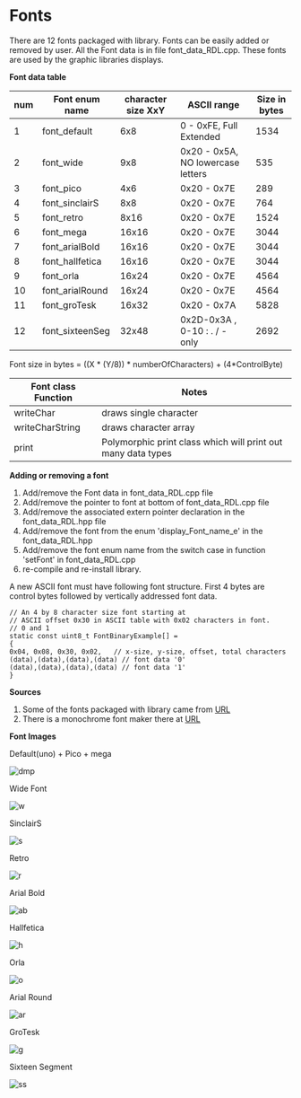 # Fonts

There are 12 fonts packaged with library. Fonts can be easily added or removed by user.
All the Font data is in file font_data_RDL.cpp. These fonts are used by the graphic libraries displays.

**Font data table** 

| num | Font enum name | character size XxY |  ASCII range | Size in bytes |
| ------ | ------ | ------ | ------ |  ------ | 
| 1 | font_default | 6x8 |  0 - 0xFE, Full Extended  | 1534 |
| 2 | font_wide | 9x8 | 0x20 - 0x5A, NO lowercase letters | 535 |
| 3 | font_pico | 4x6 | 0x20 - 0x7E  | 289 | 
| 4 | font_sinclairS  | 8x8 | 0x20 - 0x7E | 764 |
| 5 | font_retro | 8x16 | 0x20 - 0x7E | 1524 |
| 6 | font_mega | 16x16 | 0x20 - 0x7E | 3044 |
| 7 | font_arialBold  | 16x16 | 0x20 - 0x7E |  3044 |
| 8 | font_hallfetica | 16x16 | 0x20 - 0x7E | 3044 |
| 9 | font_orla | 16x24 | 0x20 - 0x7E | 4564 |
| 10 | font_arialRound| 16x24 | 0x20 - 0x7E | 4564 |
| 11 | font_groTesk | 16x32 | 0x20 - 0x7A |  5828 |
| 12 | font_sixteenSeg | 32x48 | 0x2D-0x3A , 0-10 : . / - only | 2692 |

Font size in bytes = ((X * (Y/8)) * numberOfCharacters) + (4*ControlByte)

| Font class Function | Notes |
| ------ | ------ | 
| writeChar| draws single character |
| writeCharString | draws character array |
| print | Polymorphic print class which will print out many data types |

**Adding or removing a font**

1. Add/remove the Font data in font_data_RDL.cpp file
2. Add/remove the pointer to font at bottom of font_data_RDL.cpp file
3. Add/remove the associated extern pointer declaration in the font_data_RDL.hpp file
4. Add/remove the font from the enum 'display_Font_name_e' in the font_data_RDL.hpp
5. Add/remove the font enum name from the switch case in function 'setFont' in font_data_RDL.cpp
6. re-compile and re-install library. 

A new ASCII font must have following font structure.
First 4 bytes are control bytes followed by vertically addressed font data.

```
// An 4 by 8 character size font starting at 
// ASCII offset 0x30 in ASCII table with 0x02 characters in font. 
// 0 and 1 
static const uint8_t FontBinaryExample[] =
{
0x04, 0x08, 0x30, 0x02,   // x-size, y-size, offset, total characters
(data),(data),(data),(data) // font data '0'
(data),(data),(data),(data) // font data '1'
}
```

**Sources**

1. Some of the fonts packaged with library came from [URL](http://rinkydinkelectronics.com/)
2. There is a monochrome font maker there at [URL](http://rinkydinkelectronics.com/t_make_font_file_mono.php)

**Font Images**

Default(uno) + Pico + mega 

![dmp](https://github.com/gavinlyonsrepo/Display_Lib_RPI/blob/main/extra/images/fonts/fontoled.jpg)

Wide Font

![w](https://github.com/gavinlyonsrepo/Display_Lib_RPI/blob/main/extra/images/fonts/wide.png)

SinclairS

![s](https://github.com/gavinlyonsrepo/Display_Lib_RPI/blob/main/extra/images/fonts/sinclair.png)

Retro 

![r](https://github.com/gavinlyonsrepo/Display_Lib_RPI/blob/main/extra/images/fonts/retro.png)

Arial Bold

![ab](https://github.com/gavinlyonsrepo/Display_Lib_RPI/blob/main/extra/images/fonts/arialbold.png)

Hallfetica

![h](https://github.com/gavinlyonsrepo/Display_Lib_RPI/blob/main/extra/images/fonts/hall.png)

Orla 

![o](https://github.com/gavinlyonsrepo/Display_Lib_RPI/blob/main/extra/images/fonts/orla.png)

Arial Round

![ar](https://github.com/gavinlyonsrepo/Display_Lib_RPI/blob/main/extra/images/fonts/arialround.png)

GroTesk 

![g](https://github.com/gavinlyonsrepo/Display_Lib_RPI/blob/main/extra/images/fonts/grotesk.png)

Sixteen Segment 

![ss](https://github.com/gavinlyonsrepo/Display_Lib_RPI/blob/main/extra/images/fonts/ss.png)

